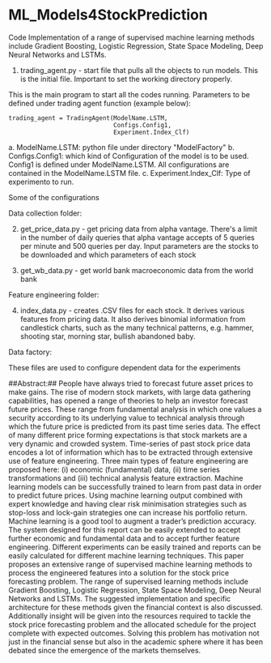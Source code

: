 # ML_Models4StockPrediction
Code Implementation of a range of supervised machine learning methods include Gradient Boosting, Logistic Regression, State Space Modeling, Deep Neural Networks and LSTMs.

1. trading_agent.py - start file that pulls all the objects to run models.  This is the initial file.  Important to set the working directory properly.

This is the main program to start all the codes running.  Parameters to be defined under trading agent function (example below):

    trading_agent = TradingAgent(ModelName.LSTM,
                                 Configs.Config1,
                                 Experiment.Index_Clf)


a. ModelName.LSTM: python file under directory "ModelFactory"
b. Configs.Config1: which kind of Configuration of the model is to be used.  Config1 is defined under ModelName.LSTM.  All configurations are contained in the ModelName.LSTM file.
c. Experiment.Index_Clf: Type of experimento to run.

Some of the configurations 

Data collection folder:

2. get_price_data.py - get pricing data from alpha vantage.  There's a limit in the number of daily queries that alpha vantage accepts of 5 queries per minute and 500 queries per day.  Input parameters are the stocks to be downloaded and which parameters of each stock

3. get_wb_data.py - get world bank macroeconomic data from the world bank


Feature engineering folder:

4. index_data.py - creates .CSV files for each stock.  It derives various features from pricing data.  It also derives binomial information from candlestick charts, such as the many technical patterns, e.g. hammer, shooting star, morning star, bullish abandoned baby.


Data factory:

These files are used to configure dependent data for the experiments


##Abstract:##
People have always tried to forecast future asset prices to make gains. The rise of modern stock markets, with large
data gathering capabilities, has opened a range of theories to help an investor forecast future prices. These range from
fundamental analysis in which one values a security according to its underlying value to technical analysis through which the
future price is predicted from its past time series data. The effect of many different price forming expectations is that stock
markets are a very dynamic and crowded system. Time-series of past stock price data encodes a lot of information which
has to be extracted through extensive use of feature engineering. Three main types of feature engineering are proposed here:
(i) economic (fundamental) data, (ii) time series transformations and (iii) technical analysis feature extraction. Machine
learning models can be successfully trained to learn from past data in order to predict future prices. Using machine learning
output combined with expert knowledge and having clear risk minimisation strategies such as stop-loss and lock-gain
strategies one can increase his portfolio return. Machine learning is a good tool to augment a trader’s prediction accuracy.
The system designed for this report can be easily extended to accept further economic and fundamental data and to accept
further feature engineering. Different experiments can be easily trained and reports can be easily calculated for different
machine learning techniques. This paper proposes an extensive range of supervised machine learning methods to process
the engineered features into a solution for the stock price forecasting problem. The range of supervised learning methods
include Gradient Boosting, Logistic Regression, State Space Modeling, Deep Neural Networks and LSTMs. The suggested
implementation and specific architecture for these methods given the financial context is also discussed. Additionally insight
will be given into the resources required to tackle the stock price forecasting problem and the allocated schedule for the
project complete with expected outcomes. Solving this problem has motivation not just in the financial sense but also in the
academic sphere where it has been debated since the emergence of the markets themselves.

